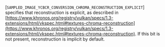 [`SAMPLED_IMAGE_YCBCR_CONVERSION_CHROMA_RECONSTRUCTION_EXPLICIT`]
specifies that reconstruction is explicit, as described in
[https://www.khronos.org/registry/vulkan/specs/1.3-extensions/html/vkspec.html#textures-chroma-reconstruction](https://www.khronos.org/registry/vulkan/specs/1.3-extensions/html/vkspec.html#textures-chroma-reconstruction).
If this bit is not present, reconstruction is implicit by default.